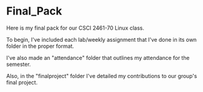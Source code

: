 # Final_Pack

Here is my final pack for our CSCI 2461-70 Linux class.

To begin, I've included each lab/weekly assignment that I've done in its own folder in the proper format.

I've also made an "attendance" folder that outlines my attendance for the semester.

Also, in the "finalproject" folder I've detailed my contributions to our group's final project.
